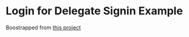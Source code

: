 # Login for Delegate Signin Example

Boostrapped from [this project](https://github.com/douglasmakey/oauth2-example/blob/master/templates/index.html)